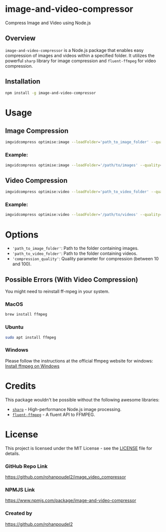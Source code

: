 # image-and-video-compressor

Compress Image and Video using Node.js

## Overview

`image-and-video-compressor` is a Node.js package that enables easy compression of images and videos within a specified folder. It utilizes the powerful `sharp` library for image compression and `fluent-ffmpeg` for video compression.

## Installation

```bash
npm install -g image-and-video-compressor
```
# Usage
## Image Compression

```bash
imgvidcompress optimise:image --loadFolder='path_to_image_folder' --quality='compression_quality'
```
### Example:

```bash
imgvidcompress optimise:image --loadFolder='/path/to/images' --quality=40
```
## Video Compression

```bash
imgvidcompress optimise:video --loadFolder='path_to_video_folder' --quality='compression_quality'
```
### Example:

```bash
imgvidcompress optimise:video --loadFolder='/path/to/videos' --quality=30
```
# Options

- `'path_to_image_folder'`: Path to the folder containing images.
- `'path_to_video_folder'`: Path to the folder containing videos.
- `'compression_quality'`: Quality parameter for compression (between 10 and 100).

## Possible Errors (With Video Compression)

You might need to reinstall ff-mpeg in your system.

### MacOS
```bash
brew install ffmpeg
```
### Ubuntu
```bash
sudo apt install ffmpeg
```
### Windows
Please follow the instructions at the official ffmpeg website for windows:
[Install ffmpeg on Windows](https://www.ffmpeg.org/download.html#build-windows)

# Credits
This package wouldn't be possible without the following awesome libraries:

-	[`sharp`](https://sharp.pixelplumbing.com/) - High-performance Node.js image processing.
-	[`fluent-ffmpeg`](https://www.npmjs.com/package/fluent-ffmpeg) - A fluent API to FFMPEG.

# License
This project is licensed under the MIT License - see the [LICENSE](./LICENSE) file for details.

### GitHub Repo Link
https://github.com/rohanpoudel2/image_video_compressor

### NPMJS Link
https://www.npmjs.com/package/image-and-video-compressor

### Created by
https://github.com/rohanpoudel2
